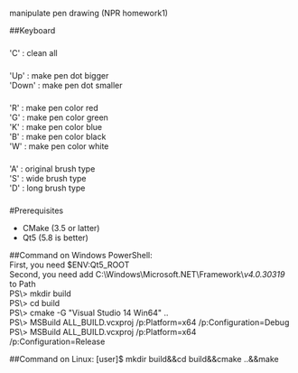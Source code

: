 manipulate pen drawing (NPR homework1)

##Keyboard  
###
'C' : clean all
###
'Up' : make pen dot bigger  
'Down' : make pen dot smaller  
###
'R' : make pen color red  
'G' : make pen color green  
'K' : make pen color blue  
'B' : make pen color black  
'W' : make pen color white 
###
'A' : original brush type  
'S' : wide brush type  
'D' : long brush type  
###

#Prerequisites  
  * CMake (3.5 or latter)  
  * Qt5 (5.8 is better)  

##Command on Windows PowerShell:  
First, you need $ENV:Qt5_ROOT  
Second, you need add C:\Windows\Microsoft.NET\Framework\\_v4.0.30319_ to Path  
PS\\> mkdir build  
PS\\> cd build  
PS\\> cmake -G "Visual Studio 14 Win64" ..  
PS\\> MSBuild ALL_BUILD.vcxproj /p:Platform=x64 /p:Configuration=Debug  
PS\\> MSBuild ALL_BUILD.vcxproj /p:Platform=x64 /p:Configuration=Release   

##Command on  Linux:
[user]$ mkdir build&&cd build&&cmake ..&&make
